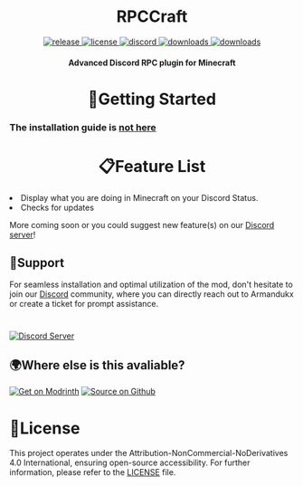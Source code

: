 <h1 align="center">RPCCraft</h1>

<div align="center">
<a href="https://modrinth.com/mod/rpccraft/versions" target="_blank">
        <img src="https://img.shields.io/modrinth/v/rpccraft?label=release&color=informational&logo=Modrinth" alt="release">
    </a>
 <a href="https://github.com/Armandukx/RPCCraft/blob/main/COPYING" target="_blank">
        <img src="https://img.shields.io/badge/license-CC_BY_NC_ND_4.0-blue" alt="license">
    </a>
    <a href="https://discord.gg/MGrNJqsqZt" target="_blank">
        <img src="https://img.shields.io/discord/1094419852040622150?label=discord&color=informational&logo=Discord&logoColor=FFFFFF" alt="discord">
    </a>
         <a href="https://github.com/Armandukx/RPCCraft/releases" target="_blank">
        <img src="https://img.shields.io/github/downloads/Armandukx/RPCCraft/total?label=downloads&color=informational&logo=GitHub" alt="downloads">
    </a>
   <a href="https://modrinth.com/mod/rpccraft/versions" target="_blank">
        <img src="https://img.shields.io/modrinth/dt/rpccraft?label=downloads&color=informational&logo=Modrinth" alt="downloads">
    </a>
</div>

<h4 align="center">Advanced Discord RPC plugin for Minecraft</h4>

<h1 align="center">🚀Getting Started</h1>

### The installation guide is [not here](https://github.com/Armandukx/RPCCraft/wiki)
<h1 align="center">📋Feature List</h1>
<li>Display what you are doing in Minecraft on your Discord Status.</li>
<li>Checks for updates</li>

More coming soon or you could suggest new feature(s) on our [Discord server](https://discord.gg/MGrNJqsqZt)!

## 🤝Support

For seamless installation and optimal utilization of the mod, don't hesitate to join our [Discord](https://discord.gg/MGrNJqsqZt) community, where you can directly reach out to Armandukx or create a ticket for prompt assistance.
#
[![Discord Server](https://cdn.jsdelivr.net/npm/@intergrav/devins-badges@3/assets/cozy/social/discord-plural_64h.png)](https://discord.gg/MGrNJqsqZt)

## 🌍Where else is this avaliable?
[![Get on Modrinth](https://cdn.jsdelivr.net/npm/@intergrav/devins-badges@3/assets/cozy/available/modrinth_64h.png)](https://modrinth.com/mod/rpccraft) [![Source on Github](https://cdn.jsdelivr.net/npm/@intergrav/devins-badges@3/assets/cozy/available/github_64h.png)](https://github.com/Armandukx/RPCCraft)

# 📄License

This project operates under the Attribution-NonCommercial-NoDerivatives 4.0 International, ensuring open-source accessibility. For further information, please refer to the [LICENSE](https://github.com/Armandukx/RPCCraft/blob/main/COPYING) file.
